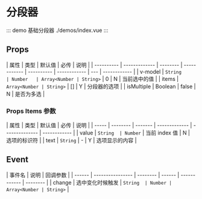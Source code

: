# 分段器

::: demo 基础分段器 ./demos/index.vue
:::

## Props

| 属性       | 类型          | 默认值   | 必传         | 说明       |
| ---------- | ------------- | -------- | ------------ | ---------- | ------------ | --- | ------------ |
| v-model    | `String       | Number   | Array<Number | String>`   | 0            | N   | 当前选中的值 |
| items      | `Array<Number | String>` | []           | Y          | 分段器的选项 |
| isMultiple | Boolean       | false    | N            | 是否为多选 |

### Props Items 参数

| 属性  | 类型     | 默认值  | 必传          | 说明           |
| ----- | -------- | ------- | ------------- | -------------- | ------------ |
| value | `String  | Number` | 当前 index 值 | N              | 选项的标识符 |
| text  | `String` | -       | Y             | 选项显示的内容 |

## Event

| 事件名 | 说明             | 回调参数 |
| ------ | ---------------- | -------- | ------ | ------------ | -------- |
| change | 选中变化时候触发 | `String  | Number | Array<Number | String>` |
